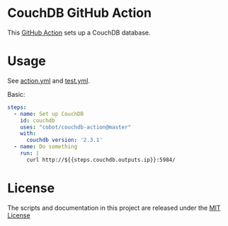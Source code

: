 # CouchDB GitHub Action

This [GitHub Action](https://github.com/features/actions) sets up a CouchDB database.

# Usage

See [action.yml](action.yml) and [test.yml](.github/workflows/test.yml).

Basic:
```yaml
steps:
  - name: Set up CouchDB
    id: couchdb
    uses: "cobot/couchdb-action@master"
    with:
      couchdb version: '2.3.1'
  - name: Do something
    run: |
      curl http://${{steps.couchdb.outputs.ip}}:5984/

```

# License

The scripts and documentation in this project are released under the [MIT License](LICENSE)
